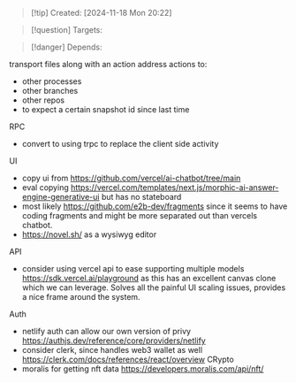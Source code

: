 
>[!tip] Created: [2024-11-18 Mon 20:22]

>[!question] Targets: 

>[!danger] Depends: 

transport files along with an action
address actions to:
- other processes
- other branches
- other repos
- to expect a certain snapshot id since last time


RPC
- convert to using trpc to replace the client side activity

UI
- copy ui from https://github.com/vercel/ai-chatbot/tree/main
- eval copying https://vercel.com/templates/next.js/morphic-ai-answer-engine-generative-ui but has no stateboard
- most likely https://github.com/e2b-dev/fragments since it seems to have coding fragments and might be more separated out than vercels chatbot.
- https://novel.sh/ as a wysiwyg editor

API
- consider using vercel api to ease supporting multiple models https://sdk.vercel.ai/playground as this has an excellent canvas clone which we can leverage.  Solves all the painful UI scaling issues, provides a nice frame around the system.

Auth
- netlify auth can allow our own version of privy https://authjs.dev/reference/core/providers/netlify
- consider clerk, since handles web3 wallet as well https://clerk.com/docs/references/react/overview
CRypto
- moralis for getting nft data https://developers.moralis.com/api/nft/